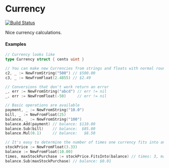 Currency
=====

[![Build Status](https://travis-ci.org/DistributedDesigns/currency.svg?branch=master)](https://travis-ci.org/DistributedDesigns/currency)

Nice currency calculations.

#### Examples
```go
// Currency looks like
type Currency struct { cents uint }

// You can make new Currencies from strings and floats with normal rounding
c2, _ := NewFromString("500") // $500.00
c3, _ := NewFromFloat(2.4855) // $2.49

// Conversions that don't work return an error
_, err := NewFromString("abcd") // err != nil
_, err := NewFromFloat(-50)     // err != nil

// Basic operations are available
payment, _ := NewFromString("10.0")
bill, _ := NewFromFloat(25)
balance, _ := NewFromString("100")
balance.Add(payment) // balance: $110.00
balance.Sub(bill)    // balance:  $85.00
balance.Mul(0.1)     // balance:   $8.50

// It's easy to determine the number of times one currency fits into another
stockPrice := NewFromFloat(3.33)
balance := NewFromFloat(10.00)
times, maxStockPurchase := stockPrice.FitsInto(balance) // times: 3, maxStockPurchase: $9.99
balance.Sub(maxStockPurchase) // balance: $0.01
```
